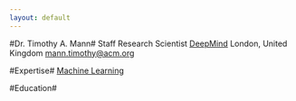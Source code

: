 ```yaml
---
layout: default
---
```


#Dr. Timothy A. Mann#
Staff Research Scientist
[DeepMind](https://www.deepmind.com)
London, United Kingdom
[mann.timothy@acm.org](mann.timothy@acm.org)

#Expertise#
[Machine Learning](http://en.wikipedia.org/wiki/Machine_learning)

#Education#

